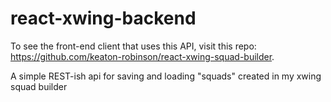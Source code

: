 # react-xwing-backend

To see the front-end client that uses this API, visit this repo: https://github.com/keaton-robinson/react-xwing-squad-builder.

A simple REST-ish api for saving and loading "squads" created in my xwing squad builder
